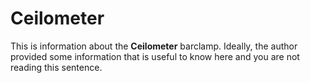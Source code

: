 # Ceilometer

This is information about the **Ceilometer** barclamp. Ideally, the author provided some information that is 
useful to know here and you are not reading this sentence.
